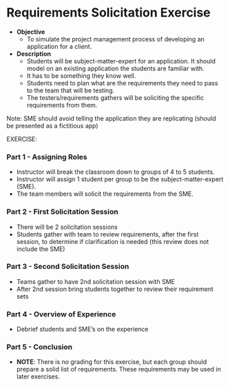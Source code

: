 # Requirements Solicitation Exercise


* **Objective**
	* To simulate the project management process of developing an application for a client.
* **Description**
	* Students will be subject-matter-expert for an application. It should model on an existing application the students are familiar with.
	* It has to be something they know well.
	* Students need to plan what are the requirements they need to pass to the team that will be testing.
	* The testers/requirements gathers will be soliciting the specific requirements from them.

Note: SME should avoid  telling the application they are replicating (should be presented as a fictitious app)

EXERCISE:

### Part 1 - Assigning Roles
* Instructor will break the classroom down to groups of 4 to 5 students.
* Instructor will assign 1 student per group to be the subject-matter-expert (SME).
* The team members will solicit the requirements from the SME.

### Part 2 - First Solicitation Session
* There will be 2 solicitation sessions
* Students gather with team to review requirements, after the first session, to determine if clarification is needed (this review does not include the SME) 

### Part 3 - Second Solicitation Session
* Teams gather to have 2nd solicitation session with SME
* After 2nd session bring students together to review their requirement sets

### Part 4 - Overview of Experience
* Debrief students and SME’s on the experience

### Part 5 - Conclusion
* **NOTE**: There is no grading for this exercise, but each group should prepare a solid list of requirements. These requirements may be used in later exercises.
